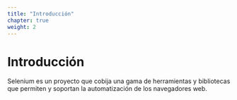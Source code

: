 ```yaml
---
title: "Introducción"
chapter: true
weight: 2
---
```


# Introducción

Selenium es un proyecto que cobija una gama de herramientas y bibliotecas que permiten y soportan la automatización de los navegadores web.

